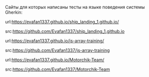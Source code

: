 Сайты для которых написаны тесты на языке поведения системы Gherkin:

url:https://evafan1337.github.io/ship_landing_1.github.io/

src:https://github.com/Evafan1337/ship_landing_1.github.io



url:https://evafan1337.github.io/js-array-training/

src:https://github.com/Evafan1337/js-array-training



url:https://evafan1337.github.io/Motorchik-Team/

src:https://github.com/Evafan1337/Motorchik-Team

